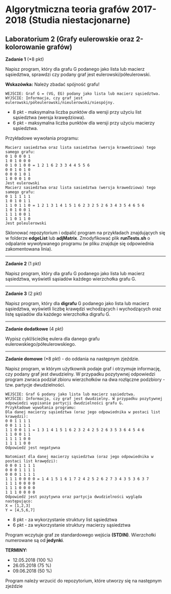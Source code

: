 # Algorytmiczna teoria grafów 2017-2018 (Studia niestacjonarne)
## Laboratorium 2 (Grafy eulerowskie oraz 2-kolorowanie grafów)

**Zadanie 1** (\*8 pkt)

Napisz program, który dla grafu G podanego jako lista lub macierz sąsiedztwa, sprawdzi czy podany graf jest eulerowski/półeulerowski.

**Wskazówka:** Należy zbadać spójność grafu!

```
WEJŚCIE: Graf G = (VG, EG) podany jako lista lub macierz sąsiedztwa.
WYJŚCIE: Informacja, czy graf jest eulerowski/półeulerowski/nieulerowski/niespójny.
```

- 8 pkt - maksymalna liczba punktów dla wersji przy użyciu list sąsiedztwa (wersja krawędziowa).
- 6 pkt - maksymalna liczba punktów dla wersji przy użyciu macierzy sąsiedztwa.

Przykładowe wywołania programu:
```
Macierz sasiedztwa oraz lista sasiedztwa (wersja krawedziowa) tego samego grafu:
0 1 0 0 0 1
1 0 1 0 0 0
0 1 0 1 0 0 = 1 2 1 6 2 3 3 4 4 5 5 6
0 0 1 0 1 0
0 0 0 1 0 1
1 0 0 0 1 0
Jest eulerowski
Macierz sasiedztwa oraz lista sasiedztwa (wersja krawedziowa) tego samego grafu:
0 1 1 1 1 1
1 0 1 0 1 1
1 1 0 1 1 0 = 1 2 1 3 1 4 1 5 1 6 2 3 2 5 2 6 3 4 3 5 4 6 5 6
1 0 1 0 0 1
1 1 1 0 0 1
1 1 0 1 1 0
Jest poleulerowski
```

Sklonować repozytorium i odpalić program na przykładach znajdujących się w folderze **edgeList** lub **adjMatrix**. 
Zmodyfikować plik **runTests.sh** o odpalanie wywoływanego programu (w pliku znajduje się odpowiednia zakomentowana linia). 

----------------------------

**Zadanie 2** (1 pkt)

Napisz program, który dla grafu G podanego jako lista lub macierz sąsiedztwa, wyświetli sąsiadów każdego wierzchołka grafu G.

----------------------------

**Zadanie 3** (2 pkt)

Napisz program, który dla **digrafu** G podanego jako lista lub macierz sąsiedztwa, wyświetli liczbę krawędzi wchodzących i wychodzących oraz listę sąsiadów dla każdego wierzchołka digrafu G.

----------------------------

**Zadanie dodatkowe** (4 pkt)

Wypisz cykl/ścieżkę eulera dla danego grafu eulerowskiego/półeulerowskiego.

----------------------------

**Zadanie domowe** (\*8 pkt) - do oddania na następnym zjeździe.

Napisz program, w którym użytkownik podaje graf i otrzymuje informację, czy podany graf jest dwudzielny. W przypadku pozytywnej odpowiedzi program zwraca podział zbioru wierzchołków na dwa rozłączne podzbiory - tzw. partycje dwudzielności.

```
WEJŚCIE: Graf G podany jako lista lub macierz sąsiedztwa.
WYJŚCIE: Informacja, czy graf jest dwudzielny. W przypadku pozytywnej odpowiedzi wypisanie partycji dwudzielności grafu G.
Przykładowe wywołania programu: 
Dla danej macierzy sąsiedztwa (oraz jego odpowiednika w postaci list krawędzi):
0 0 1 1 1 1
0 0 1 1 1 1
1 1 0 0 1 1 = 1 3 1 4 1 5 1 6 2 3 2 4 2 5 2 6 3 5 3 6 4 5 4 6 
1 1 0 0 1 1
1 1 1 1 0 0
1 1 1 1 0 0
Odpowiedź jest negatywna

Natomiast dla danej macierzy sąsiedztwa (oraz jego odpowiednika w postaci list krawędzi): 
0 0 0 1 1 1 1
0 0 0 1 1 1 1
0 0 0 1 1 1 1
1 1 1 0 0 0 0 = 1 4 1 5 1 6 1 7 2 4 2 5 2 6 2 7 3 4 3 5 3 6 3 7 
1 1 1 0 0 0 0
1 1 1 0 0 0 0
1 1 1 0 0 0 0
Odpowiedź jest pozytywna oraz partycja dwudzielności wygląda następująco: 
X = [1,2,3]
Y = [4,5,6,7]
```

- 8 pkt - za wykorzystanie struktury list sąsiedztwa
- 6 pkt - za wykorzystanie struktury macierzy sąsiedztwa

Program wczytuje graf ze standardowego wejścia **(STDIN)**. 
Wierzchołki numerowane są od **jedynki**.

**TERMINY:**
- 12.05.2018 (100 %)
- 26.05.2018 (75 %)
- 09.06.2018 (50 %)

Program należy wrzucić do repozytorium, które utworzy się na następnym zjeździe
